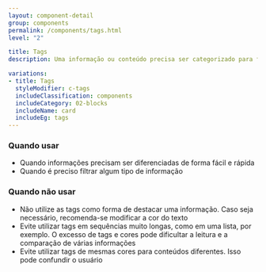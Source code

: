 ```yaml
---
layout: component-detail
group: components
permalink: /components/tags.html
level: "2"

title: Tags
description: Uma informação ou conteúdo precisa ser categorizado para facilitar a visualização e entendimento do usuário

variations:
- title: Tags
  styleModifier: c-tags
  includeClassification: components
  includeCategory: 02-blocks
  includeName: card
  includeEg: tags
---
```


### Quando usar
- Quando informações precisam ser diferenciadas de forma fácil e rápida
- Quando é preciso filtrar algum tipo de informação

### Quando não usar
- Não utilize as tags como forma de destacar uma informação. Caso seja necessário, recomenda-se modificar a cor do texto
- Evite utilizar tags em sequências muito longas, como em uma lista, por exemplo. O excesso de tags e cores pode dificultar a leitura e a comparação de várias informações
- Evite utilizar tags de mesmas cores para conteúdos diferentes. Isso pode confundir o usuário
